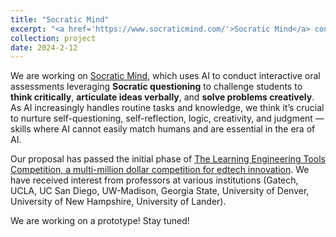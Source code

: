 ```yaml
---
title: "Socratic Mind"
excerpt: "<a href='https://www.socraticmind.com/'>Socratic Mind</a> conducts interactive oral assessments leveraging Socratic questioning to challenge students to think critically, articulate ideas verbally, and solve problems creatively. <br/> <img src='/images/sm-logo-removebg.png' alt='Socratic Mind Logo' style='max-width: 100px; max-height: 100px; margin-top: 5px;'>"
collection: project
date: 2024-2-12
---
```


We are working on [Socratic Mind](https://www.socraticmind.com/), which uses AI to conduct interactive oral assessments leveraging **Socratic questioning** to challenge students to **think critically**, **articulate ideas verbally**, and **solve problems creatively**. As AI increasingly handles routine tasks and knowledge, we think it’s crucial to nurture self-questioning, self-reflection, logic, creativity, and judgment — skills where AI cannot easily match humans and are essential in the era of AI.

Our proposal has passed the initial phase of [The Learning Engineering Tools Competition, a multi-million dollar competition for edtech innovation](https://tools-competition.org/). We have received interest from professors at various institutions (Gatech, UCLA, UC San Diego, UW-Madison, Georgia State, University of Denver, University of New Hampshire, University of Lander).

We are working on a prototype! Stay tuned!